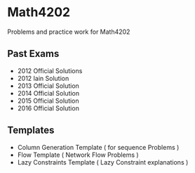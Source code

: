 # Math4202
Problems and practice work for Math4202


## Past Exams
- 2012 Official Solutions
- 2012 Iain Solution 
- 2013 Official Solution 
- 2014 Official Solution 
- 2015 Official Solution 
- 2016 Official Solution 

## Templates 
- Column Generation Template ( for sequence Problems ) 
- Flow Template ( Network Flow Problems ) 
- Lazy Constraints Template ( Lazy Constraint explanations )
